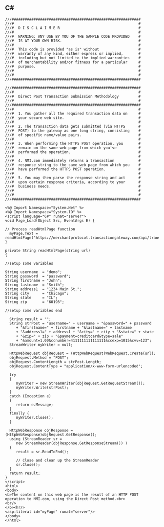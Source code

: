 ## C#

	///###########################################################
	///#                                                         #
	///#  D I S C L A I M E R                                    #
	///#                                                         #
	///#  WARNING: ANY USE BY YOU OF THE SAMPLE CODE PROVIDED    #
	///#  IS AT YOUR OWN RISK.                                   #
	///#                                                         #
	///#  This code is provided "as is" without                  #
	///#  warranty of any kind, either express or implied,       #
	///#  including but not limited to the implied warranties    #
	///#  of merchantability and/or fitness for a particular     #
	///#  purpose.                                               #
	///#                                                         #
	///#                                                         #
	///###########################################################
	
	///###########################################################
	///#                                                         #
	///#  Direct Post Transaction Submission Methodology         #
	///#                                                         #
	///###########################################################
	///#                                                         #
	///#  1. You gather all the required transaction data on     #
	///#  your secure web site.                                  #
	///#                                                         #
	///#  2. The transaction data gets submitted (via HTTPS      #
	///#  POST) to the gateway as one long string, consisting    #
	///#  of specific name/value pairs.                          #
	///#                                                         #
	///#  3. When performing the HTTPS POST operation, you       #
	///#  remain on the same web page from which you've          #
	///#  performed the operation.                               #
	///#                                                         #
	///#  4. NMI.com immediately returns a transaction           #
	///#  response string to the same web page from which you    #
	///#  have performed the HTTPS POST operation.               #
	///#                                                         #
	///#  5. You may then parse the response string and act      #
	///#  upon certain response criteria, according to your      #
	///#  business needs.                                        #
	///#                                                         #
	///#                                                         #
	///###########################################################
	
	<%@ Import Namespace="System.Net" %>
	<%@ Import Namespace="System.IO" %>
	<script language="C#" runat="server">
	void Page_Load(Object Src, EventArgs E) {
	
	// Process readHtmlPage function
	  myPage.Text = readHtmlPage("https://merchantprotocol.transactiongateway.com/api/transact.php");
	}
	
	private String readHtmlPage(string url)
	{
	
	//setup some variables
	
	String username  = "demo";
	String password  = "password";
	String firstname = "John";
	String lastname  = "Smith";
	String address1  = "1234 Main St.";
	String city      = "Chicago";
	String state     = "IL";
	String zip       = "60193";
	
	//setup some variables end
	
	  String result = "";
	  String strPost = "username=" + username + "&password=" + password
	     + "&firstname=" + firstname + "&lastname=" + lastname
	     + "&address1=" + address1 + "&city=" + city + "&state=" + state
	     + "&zip=" + zip + "&payment=creditcard&type=sale"
	     + "&amount=1.00&ccnumber=4111111111111111&ccexp=1015&cvv=123";
	  StreamWriter myWriter = null;
	
	  HttpWebRequest objRequest = (HttpWebRequest)WebRequest.Create(url);
	  objRequest.Method = "POST";
	  objRequest.ContentLength = strPost.Length;
	  objRequest.ContentType = "application/x-www-form-urlencoded";
	
	  try
	  {
	     myWriter = new StreamWriter(objRequest.GetRequestStream());
	     myWriter.Write(strPost);
	  }
	  catch (Exception e)
	  {
	     return e.Message;
	  }
	  finally {
	     myWriter.Close();
	  }
	
	  HttpWebResponse objResponse = (HttpWebResponse)objRequest.GetResponse();
	  using (StreamReader sr =
	     new StreamReader(objResponse.GetResponseStream()) )
	  {
	     result = sr.ReadToEnd();
	
	     // Close and clean up the StreamReader
	     sr.Close();
	  }
	  return result;
	}
	</script>
	<html>
	<body>
	<b>The content on this web page is the result of an HTTP POST operation to NMI.com, using the Direct Post method.<br>
	<br/>
	</b><hr/>
	<asp:literal id="myPage" runat="server"/>
	</body>
	</html>
